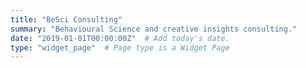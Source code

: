 ```yaml
---
title: "BeSci Consulting"
summary: "Behavioural Science and creative insights consulting."
date: "2019-01-01T00:00:00Z"  # Add today's date.
type: "widget_page"  # Page type is a Widget Page
---
```

